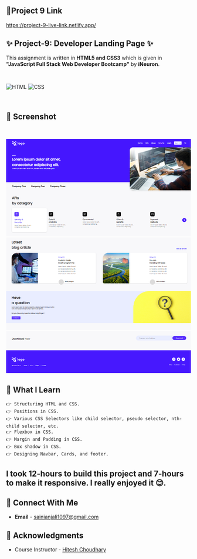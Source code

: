 ## 🔗Project 9 Link

https://project-9-live-link.netlify.app/

## ✨ Project-9: Developer Landing Page ✨

This assignment is written in **HTML5 and CSS3** which is given in **"JavaScript Full Stack Web Developer Bootcamp"** by **iNeuron**.

<br>

![HTML](https://img.shields.io/badge/html5%20-%23E34F26.svg?&style=for-the-badge&logo=html5&logoColor=white) ![CSS](https://img.shields.io/badge/css3%20-%231572B6.svg?&style=for-the-badge&logo=css3&logoColor=white)

<br>

## 📌 Screenshot

<br>

![Screenshot](./asset/screenshots/1.png "Template Screenshot")
![Screenshot](./asset/screenshots/2.png "Template Screenshot")
![Screenshot](./asset/screenshots/3.png "Template Screenshot")

## 📌 What I Learn

    👉 Structuring HTML and CSS.
    👉 Positions in CSS.
    👉 Various CSS Selectors like child selector, pseudo selector, nth-child selector, etc.
    👉 Flexbox in CSS.
    👉 Margin and Padding in CSS.
    👉 Box shadow in CSS.
    👉 Designing Navbar, Cards, and footer.

## I took 12-hours to build this project and 7-hours to make it responsive. I really enjoyed it 😊.

## 💬 Connect With Me

- **Email** - sainianjali1097@gmail.com

## 📌 Acknowledgments

- Course Instructor - [Hitesh Choudhary](https://github.com/hiteshchoudhary)
